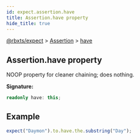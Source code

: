 ```yaml
---
id: expect.assertion.have
title: Assertion.have property
hide_title: true
---
```


[@rbxts/expect](./expect.md) &gt; [Assertion](./expect.assertion.md) &gt; [have](./expect.assertion.have.md)

## Assertion.have property

NOOP property for cleaner chaining; does nothing.

**Signature:**

```typescript
readonly have: this;
```

## Example


```ts
expect("Daymon").to.have.the.substring("Day");
```
